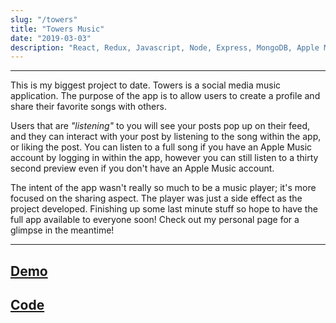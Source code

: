 ```yaml
---
slug: "/towers"
title: "Towers Music"
date: "2019-03-03"
description: "React, Redux, Javascript, Node, Express, MongoDB, Apple Musickit API, Socket.io, Semantic UI, CSS"
---
```

---

This is my biggest project to date. Towers is a social media music application. The purpose of the app is to allow users to create a profile and share their favorite songs with others. 

Users that are *"listening"* to you will see your posts pop up on their feed, and they can interact with your post by listening to the song within the app, or liking the post. You can listen to a full song if you have an Apple Music account by logging in within the app, however you can still listen to a thirty second preview even if you don't have an Apple Music account. 

The intent of the app wasn't really so much to be a music player; it's more focused on the sharing aspect. The player was just a side effect as the project developed. Finishing up some last minute stuff so hope to have the full app available to everyone soon! Check out my personal page for a glimpse in the meantime!

---
[Demo](http://www.towersmusic.io/dannyrangel)
---
[Code](https://github.com/danny-rangel/towers)
---